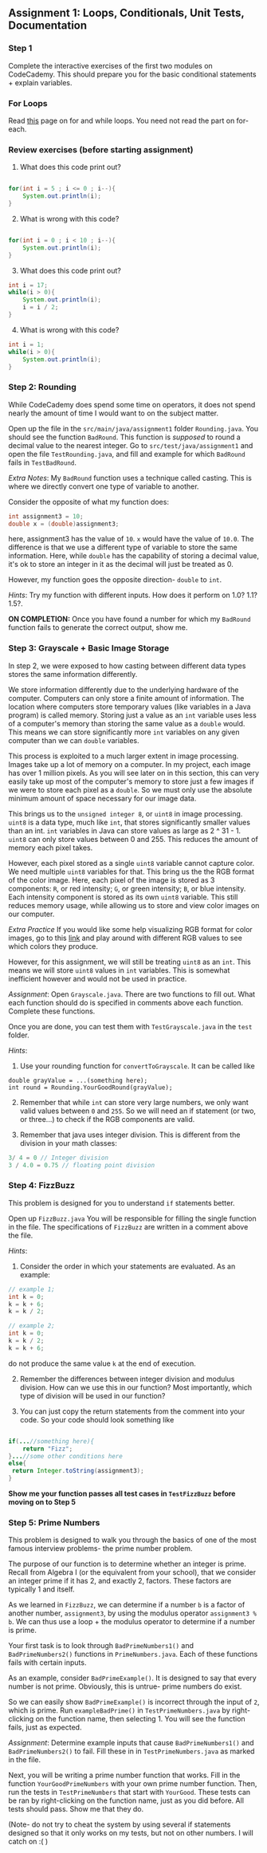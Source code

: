 ## Assignment 1: Loops, Conditionals, Unit Tests, Documentation

### Step 1

Complete the interactive exercises of the first two modules on 
CodeCademy. This should prepare you for the basic conditional
statements + explain variables. 

### For Loops

Read [this](http://www.learnjavaonline.org/en/Loops) page on for
and while loops. You need not read the part on for-each.

### Review exercises (before starting assignment)

1) What does this code print out?

```java

for(int i = 5 ; i <= 0 ; i--){
    System.out.println(i);
}
```

2) What is wrong with this code?

```java

for(int i = 0 ; i < 10 ; i--){
    System.out.println(i);
}
```

3) What does this code print out?
```java
int i = 17;
while(i > 0){
    System.out.println(i);
    i = i / 2;
}
```

4) What is wrong with this code?

```java
int i = 1;
while(i > 0){
    System.out.println(i);
}
```

### Step 2: Rounding

While CodeCademy does spend some time on operators, it does
not spend nearly the amount of time I would want to on the subject
matter.

Open up the file in the `src/main/java/assignment1` folder `Rounding.java`.
You should see the function `BadRound`. This function is *supposed* to
round a decimal value to the nearest integer. Go to `src/test/java/assignment1`
and open the file `TestRounding.java`, and fill and example for which
`BadRound` fails in `TestBadRound`.

*Extra Notes*: My `BadRound` function uses a technique called casting. This is
where we directly convert one type of variable to another. 

Consider the opposite of what my function does:

```java
int assignment3 = 10;
double x = (double)assignment3;
``` 

here, assignment3 has the value of `10`. `x` would have the value of `10.0`. The
difference is that we use a different type of variable to store the 
same information. Here, while `double` has the capability of storing
a decimal value, it's ok to store an integer in it as the decimal 
will just be treated as 0. 

However, my function goes the opposite direction- `double` to `int`.

*Hints*: Try my function with different inputs. How does it perform on 1.0?
1.1? 1.5?. 

**ON COMPLETION:** Once you have found a number for which my `BadRound`
function fails to generate the correct output, show me.

### Step 3: Grayscale + Basic Image Storage

In step 2, we were exposed to how casting between different data types
stores the same information differently.

We store information differently due to the underlying hardware of the
computer. Computers can only store a finite amount of information. The location
where computers store temporary values (like variables in a Java program)
is called memory. Storing just a value as an `int` variable uses less of
a computer's memory than storing the same value as a `double` would. This
means we can store significantly more `int` variables on any given computer
than we can `double` variables. 

This process is exploited to a much larger extent in image processing. Images
take up a lot of memory on a computer. In my project, each image has
over 1 million pixels. As you will see later on in this section, this
can very easily take up most of the computer's memory to store just
a few images if we were to store each pixel as a `double`. So we must
only use the absolute minimum amount of space necessary for our image data.

This brings us to the `unsigned integer 8`, or `uint8` in image processing.
`uint8` is a data type, much like `int`, that stores significantly smaller
values than an int. `int` variables in Java can store values as large as 
2 ^ 31 - 1. `uint8` can only store values between 0 and 255. This reduces
the amount of memory each pixel takes.

However, each pixel stored as a single `uint8` variable cannot capture color.
We need multiple `uint8` variables for that. This bring us the the RGB format
of the color image. Here, each pixel of the image is stored as 3 components: `R`,
or red intensity; `G`, or green intensity; `B`, or blue intensity. Each
intensity component is stored as its own `uint8` variable. This still reduces
memory usage, while allowing us to store and view color images on our computer.

*Extra Practice* If you would like some help visualizing RGB format
for color images, go to this [link](https://www.w3schools.com/colors/colors_rgb.asp)
and play around with different RGB values to see which colors they produce.

However, for this assignment, we will still be treating `uint8` as an `int`.
This means we will store `uint8` values in `int` variables. This is
somewhat inefficient however and would not be used in practice.

*Assignment*: Open `Grayscale.java`. There are two functions to fill out.
What each function should do is
 specified in comments above each function. Complete these functions.

Once you are done, you can test them with `TestGrayscale.java` in the `test`
folder.

*Hints*: 

1) Use your rounding function for `convertToGrayscale`. It can
be called like
```
double grayValue = ...(something here);
int round = Rounding.YourGoodRound(grayValue);
```

2) Remember that while `int` can store very large numbers, we only
want valid values between `0` and `255`. So we will need an if statement
(or two, or three...) to check if the RGB components are valid.

3) Remember that java uses integer division. This is different from the 
division in your math classes:

```java
3/ 4 = 0 // Integer division
3 / 4.0 = 0.75 // floating point division
```

### Step 4: FizzBuzz

This problem is designed for you to understand `if` statements
better.

Open up `FizzBuzz.java` You will be responsible for filling
the single function in the file. The specifications of 
`FizzBuzz` are written in a comment above the file.

*Hints*:

1) Consider the order in which your statements are evaluated. As an example:
```java
// example 1;
int k = 0;
k = k + 6;
k = k / 2;
```

```java
// example 2;
int k = 0;
k = k / 2;
k = k + 6;
```

do not produce the same value `k` at the end of execution.

2) Remember the differences between integer division and modulus division.
How can we use this in our function? Most importantly, which type
of division will be used in our function?

3) You can just copy the return statements from the comment into your code.
So your code should look something like
```java

if(...//something here){
    return "Fizz";
}...//some other conditions here
else{
 return Integer.toString(assignment3);   
}

```


**Show me your function passes all test cases in `TestFizzBuzz` before
moving on to Step 5**

### Step 5: Prime Numbers

This problem is designed to walk you through the basics of
one of the most famous interview problems- the prime number problem.

The purpose of our function is to determine whether an integer is prime.
Recall from Algebra I (or the equivalent from your school), that we
consider an integer prime if it has 2, and exactly 2, factors. These 
factors are typically 1 and itself.

As we learned in `FizzBuzz`, we can determine if a number `b` is a
factor of another number, `assignment3`, by using the modulus operator `assignment3 % b`. 
We can thus use a loop + the modulus operator to determine if a 
number is prime.

Your first task is to look through `BadPrimeNumbers1()` and `BadPrimeNumbers2()`
functions in `PrimeNumbers.java`. Each of these functions fails 
with certain inputs. 

As an example, consider `BadPrimeExample()`. It is designed to say
that every number is not prime. Obviously, this is untrue- prime
numbers do exist. 

So we can easily show `BadPrimeExample()` is incorrect through the 
input of `2`, which is prime. Run `exampleBadPrime()` in `TestPrimeNumbers.java`
by right-clicking on the function name, then selecting 1. You will see
the function fails, just as expected. 

*Assignment*: Determine example inputs that cause `BadPrimeNumbers1()`
and `BadPrimeNumbers2()` to fail. Fill these in in `TestPrimeNumbers.java`
as marked in the file.

Next, you will be writing a prime number function that works. Fill in the
function `YourGoodPrimeNumbers` with your own prime number function. 
Then, run the tests in `TestPrimeNumbers` that start with `YourGood`. These
tests can be ran by right-clicking on the function name, just as you did before.
All tests should pass. Show me that they do.

(Note- do not try to cheat the system by using several if statements designed
so that it only works on my tests, but not on other numbers. I will catch
on :( )
